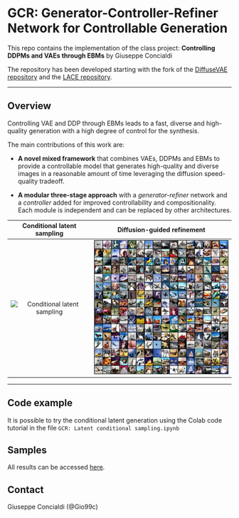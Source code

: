 # GCR: Generator-Controller-Refiner Network for Controllable Generation

This repo contains the implementation of the class project: **Controlling DDPMs and VAEs through EBMs** by Giuseppe Concialdi

The repository has been developed starting with the fork of the [DiffuseVAE repository](https://github.com/kpandey008/DiffuseVAE) and the [LACE repository](https://github.com/NVlabs/LACE).

---
## Overview

Controlling VAE and DDP through EBMs leads to a fast, diverse and high-quality generation with a high degree of control for the synthesis.

The main contributions of this work are:

- **A novel mixed framework** that combines VAEs, DDPMs and EBMs to provide a controllable model that generates high-quality and diverse images in a reasonable amount of time leveraging the diffusion speed-quality tradeoff.

- **A modular three-stage approach** with a *generator-refiner* network and a *controller* added for improved controllability and compositionality. Each module is independent and can be replaced by other architectures.

| Conditional latent sampling | Diffusion-guided refinement  |
|:-------------: |:---------------:|
|![Conditional latent sampling](./assets/control0.gif)|![Diffusion guided refiniment](./assets/refinement0.png)|



---

## Code example
It is possible to try the conditional latent generation using the Colab code tutorial in the file `GCR: Latent conditional sampling.ipynb`


## Samples
All results can be accessed [here](https://drive.google.com/drive/folders/1FynpfNo702DPJEcbYadQuWozSsWmpx7S?usp=sharing).


## Contact
Giuseppe Concialdi (@Gio99c)
